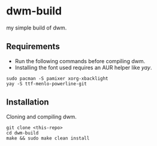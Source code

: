 # dwm-build

my simple build of dwm.

## Requirements

* Run the following commands before compiling dwm. 
* Installing the font used requires an AUR helper like *yay*.

```
sudo pacman -S pamixer xorg-xbacklight
yay -S ttf-menlo-powerline-git
```

## Installation

Cloning and compiling dwm.

```
git clone <this-repo>
cd dwm-build
make && sudo make clean install
```
